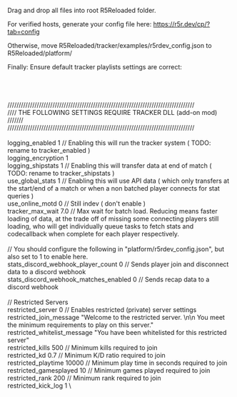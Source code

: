 Drag and drop all files into root R5Reloaded folder. 

For verified hosts, generate your config file here:
https://r5r.dev/cp/?tab=config

Otherwise, move R5Reloaded/tracker/examples/r5rdev_config.json to R5Reloaded/platform/

Finally: Ensure default tracker playlists settings are correct:
 \
 \
 \
 \
 \
/////////////////////////////////////////////////////////////////////////////////// \
//// THE FOLLOWING SETTINGS REQUIRE TRACKER DLL (add-on mod)				/////// \
/////////////////////////////////////////////////////////////////////////////////// \
 \
logging_enabled 								1		// Enabling this will run the tracker system ( TODO: rename to tracker_enabled ) \
logging_encryption								1 \
logging_shipstats 								1		// Enabling this will transfer data at end of match ( TODO: rename to tracker_shipstats ) \
use_global_stats								1		// Enabling this will use API data ( which only transfers at the start/end of a match or when a non batched player connects for stat queries ) \
use_online_motd 								0		// Still indev ( don't enable ) \
tracker_max_wait								7.0		// Max wait for batch load. Reducing means faster loading of data, at the trade off of missing some connecting players still loading, who will get individually queue tasks to fetch stats and codecallback when complete for each player respectively.\
 \
// You should configure the following in "platform/r5rdev_config.json", but also set to 1 to enable here. \
stats_discord_webhook_player_count				0		// Sends player join and disconnect data to a discord webhook \
stats_discord_webhook_matches_enabled			0		// Sends recap data to a discord webhook \
 \
// Restricted Servers \
restricted_server								0		// Enables restricted (private) server settings \
restricted_join_message							"Welcome to the restricted server. \n\n You meet the minimum requirements to play on this server." \
restricted_whitelist_message					"You have been whitelisted for this restricted server" \
restricted_kills								500		// Minimum kills required to join \
restricted_kd									0.7		// Minimum K/D ratio required to join \
restricted_playtime								10000	// Minimum play time in seconds required to join \
restricted_gamesplayed							10		// Minimum games played required to join \
restricted_rank									200		// Minimum rank required to join \
restricted_kick_log								1 \

